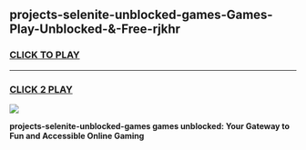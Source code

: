 
## projects-selenite-unblocked-games-Games-Play-Unblocked-&-Free-rjkhr
<h3>
<a href="https://premium76.site?title=projects-selenite-unblocked-games&ref=24A">CLICK TO PLAY</a></h3>
<hr>

<h3>
<a href="https://premium76.site?title=projects-selenite-unblocked-games&ref=24A">CLICK 2 PLAY</a>
  
</h3>

<a href="https://premium76.site?title=projects-selenite-unblocked-games&ref=24A"><img src="https://clearcache.store/games.png"></a>


**projects-selenite-unblocked-games games unblocked: Your Gateway to Fun and Accessible Online Gaming**

